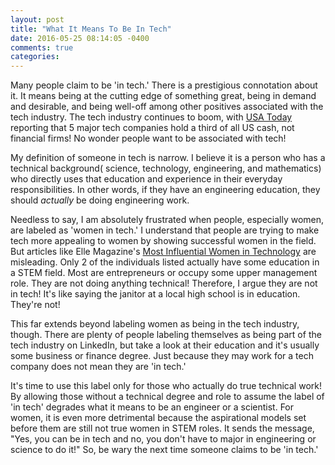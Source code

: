 ```yaml
---
layout: post
title: "What It Means To Be In Tech"
date: 2016-05-25 08:14:05 -0400
comments: true
categories:
---
```

Many people claim to be 'in tech.' There is a prestigious connotation about it. It means being at the cutting edge of something great, being in demand and desirable, and being well-off among other positives associated with the tech industry. The tech industry continues to boom, with [USA Today](http://www.usatoday.com/story/money/markets/2016/05/20/third-cash-owned-5-us-companies/84640704/) reporting that 5 major tech companies hold a third of all US cash, not financial firms! No wonder people want to be associated with tech!

My definition of someone in tech is narrow. I believe it is a person who has a technical background( science, technology, engineering, and mathematics) who directly uses that education and experience in their everyday responsibilities. In other words, if they have an engineering education, they should _actually_ be doing engineering work.

Needless to say, I am absolutely frustrated when people, especially women, are labeled as 'women in tech.' I understand that people are trying to make tech more appealing to women by showing successful women in the field. But articles like Elle Magazine's [Most Influential Women in Technology](http://www.elle.com/culture/tech/g8676/most-influential-women-in-technology/) are misleading. Only 2 of the individuals listed actually have some education in a STEM field. Most are entrepreneurs or occupy some upper management role. They are not doing anything technical! Therefore, I argue they are not in tech! It's like saying the janitor at a local high school is in education. They're not!

This far extends beyond labeling women as being in the tech industry, though. There are plenty of people labeling themselves as being part of the tech industry on LinkedIn, but take a look at their education and it's usually some business or finance degree. Just because they may work for a tech company does not mean they are 'in tech.'

It's time to use this label only for those who actually do true technical work! By allowing those without a technical degree and role to assume the label of 'in tech' degrades what it means to be an engineer or a scientist. For women, it is even more detrimental because the aspirational models set before them are still not true women in STEM roles. It sends the message, "Yes, you can be in tech and no, you don't have to major in engineering or science to do it!" So, be wary the next time someone claims to be 'in tech.'
